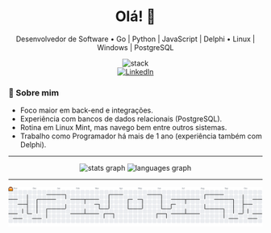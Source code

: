 <h1 align="center">Olá! 👋</h1>

<p align="center">
  Desenvolvedor de Software • Go | Python | JavaScript | Delphi • Linux | Windows | PostgreSQL
</p>

<div align="center">
  <img src="https://skillicons.dev/icons?i=go,py,js,linux,mint,postgresql,windows" height="60" alt="stack" />
</div>

<div align="center">
  <a href="https://www.linkedin.com/in/vinicius-almeida-lima-2195422a1/">
    <img src="https://img.shields.io/static/v1?message=LinkedIn&logo=linkedin&label=&color=0077B5&logoColor=white&labelColor=&style=for-the-badge" height="28" alt="LinkedIn" />
  </a>
</div>

### 📌 Sobre mim
- Foco maior em back-end e integrações.
- Experiência com bancos de dados relacionais (PostgreSQL).
- Rotina em Linux Mint, mas navego bem entre outros sistemas.
- Trabalho como Programador há mais de 1 ano (experiência também com Delphi).
---

<div align="center">
  <!-- Removi include_all_commits e count_private para evitar erro no endpoint público -->
  <img src="https://github-readme-stats.vercel.app/api?username=Vini-LimaDev&show_icons=true&theme=dracula&hide_border=false" height="150" alt="stats graph" />
  <img src="https://github-readme-stats.vercel.app/api/top-langs?username=Vini-LimaDev&layout=compact&langs_count=5&theme=dracula&hide_border=false" height="150" alt="languages graph" />
</div>

---

<!-- Pac-Man: os arquivos serão gerados pelo workflow abaixo na branch 'output' -->
<picture>
  <source media="(prefers-color-scheme: dark)" srcset="https://raw.githubusercontent.com/Vini-LimaDev/Vini-LimaDev/output/pacman-contribution-graph-dark.svg">
  <source media="(prefers-color-scheme: light)" srcset="https://raw.githubusercontent.com/Vini-LimaDev/Vini-LimaDev/output/pacman-contribution-graph.svg">
  <img alt="pacman contribution graph" src="https://raw.githubusercontent.com/Vini-LimaDev/Vini-LimaDev/output/pacman-contribution-graph.svg">
</picture>
